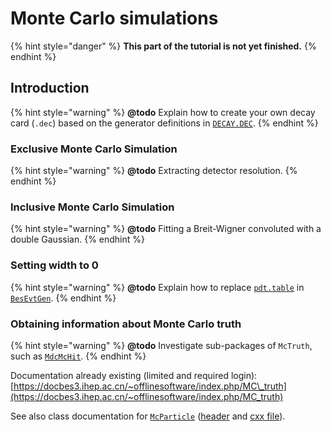 # Monte Carlo simulations

{% hint style="danger" %}
**This part of the tutorial is not yet finished.**
{% endhint %}

## Introduction

{% hint style="warning" %}
**@todo** Explain how to create your own decay card \(`.dec`\) based on the generator definitions in [`DECAY.DEC`](https://github.com/redeboer/BOSS_Afterburner/blob/master/boss/workarea/Generator/BesEvtGen/BesEvtGen-00-04-00/share/DECAY.DEC).
{% endhint %}

### Exclusive Monte Carlo Simulation

{% hint style="warning" %}
**@todo** Extracting detector resolution.
{% endhint %}

### Inclusive Monte Carlo Simulation

{% hint style="warning" %}
**@todo** Fitting a Breit-Wigner convoluted with a double Gaussian.
{% endhint %}

### Setting width to 0

{% hint style="warning" %}
**@todo** Explain how to replace [`pdt.table`](https://github.com/redeboer/BOSS_Afterburner/blob/master/boss/workarea/Generator/BesEvtGen/BesEvtGen-00-04-00/share/pdt.table) in [`BesEvtGen`](https://github.com/redeboer/BOSS_Afterburner/tree/master/boss/workarea/Generator/BesEvtGen).
{% endhint %}

### Obtaining information about Monte Carlo truth

{% hint style="warning" %}
**@todo** Investigate sub-packages of `McTruth`, such as [`MdcMcHit`](http://bes3.to.infn.it/Boss/7.0.2/html/classEvent_1_1MdcMcHit.html).
{% endhint %}

Documentation already existing \(limited and required login\):  
[https://docbes3.ihep.ac.cn/~offlinesoftware/index.php/MC\_truth](https://docbes3.ihep.ac.cn/~offlinesoftware/index.php/MC_truth)

See also class documentation for [`McParticle`](http://bes3.to.infn.it/Boss/7.0.2/html/classEvent_1_1McParticle.html) \([header](http://bes3.to.infn.it/Boss/7.0.2/html/McParticle_8h.html) and [cxx file](http://bes3.to.infn.it/Boss/7.0.2/html/McParticle_8cxx-source.html)\).

